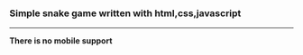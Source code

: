 <h3>Simple snake game written with <b>html,css,javascript</b></h3>


***


<b>There is no mobile support </b>